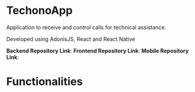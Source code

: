 # TechonoApp

Application to receive and control calls for technical assistance.

Developed using AdonisJS, React and React Native

**Backend Repository Link**: 
**Frontend Repository Link**: 
**Mobile Repository Link**: 

# Functionalities
